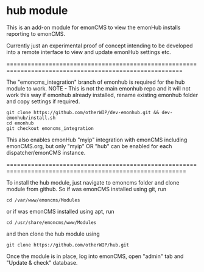 hub module
==========

This is an add-on module for emonCMS to view the emonHub installs reporting to emonCMS.

Currently just an experimental proof of concept intending to be developed into a remote interface to view and update emonHub settings etc.


========================================================================================================

The "emoncms_integration" branch of emonhub is required for the hub module to work.
NOTE - This is not the main emonhub repo and it will not work this way if emonhub already installed, rename existing emonhub folder and copy settings if required.

    git clone https://github.com/otherWIP/dev-emonhub.git && dev-emonhub/install.sh
    cd emonhub
    git checkout emoncms_integration
    
This also enables emonHub "myip" integration with emonCMS including emonCMS.org, but only "myip" OR "hub" can be enabled for each dispatcher/emonCMS instance.    

    
=========================================================================================================

To install the hub module, just navigate to emoncms folder and clone module from github.
So if was emonCMS installed using git, run

    cd /var/www/emoncms/Modules
    
or if was emonCMS installed using apt, run
    
    cd /usr/share/emoncms/www/Modules
    
and then clone the hub module using
    
    git clone https://github.com/otherWIP/hub.git
    
Once the module is in place, log into emonCMS, open "admin" tab and "Update & check" database.
